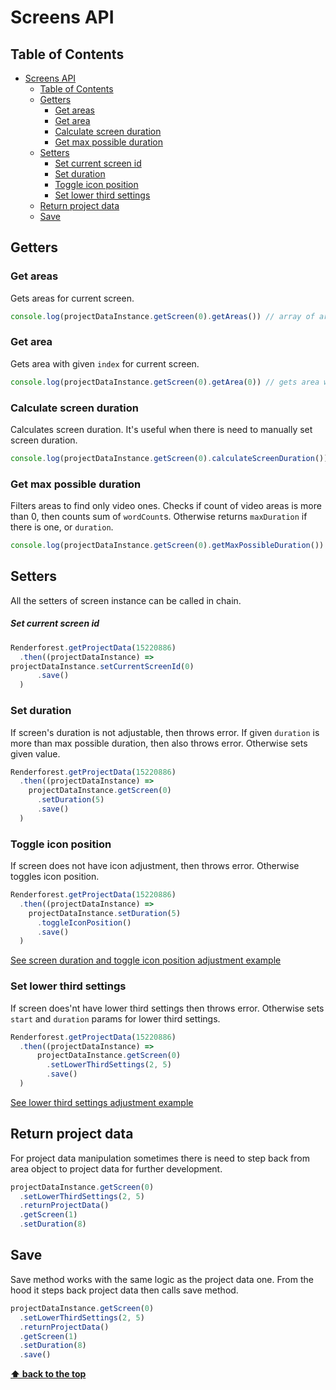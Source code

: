 # Screens API

## Table of Contents

- [Screens API](#screens-api)
  - [Table of Contents](#table-of-contents)
  - [Getters](#getters)
    - [Get areas](#get-areas)
    - [Get area](#get-area)
    - [Calculate screen duration](#calculate-screen-duration)
    - [Get max possible duration](#get-max-possible-duration)
  - [Setters](#setters)
    - [Set current screen id](#set-current-screen-id) 
    - [Set duration](#set-duration)
    - [Toggle icon position](#toggle-icon-position)
    - [Set lower third settings](#set-lower-third-settings)
  - [Return project data](#return-project-data)
  - [Save](#save)

## Getters

### Get areas

Gets areas for current screen.

```js
console.log(projectDataInstance.getScreen(0).getAreas()) // array of areas object
```

### Get area

Gets area with given `index` for current screen.

```js
console.log(projectDataInstance.getScreen(0).getArea(0)) // gets area with index 0 (first area)
```

### Calculate screen duration

Calculates screen duration. It's useful when there is need to manually set screen duration.

```js
console.log(projectDataInstance.getScreen(0).calculateScreenDuration())
```

### Get max possible duration

Filters areas to find only video ones. Checks if count of video areas is more than 0, then counts sum of `wordCount`s.
 Otherwise returns `maxDuration` if there is one, or `duration`.

```js
console.log(projectDataInstance.getScreen(0).getMaxPossibleDuration())
```

## Setters

All the setters of screen instance can be called in chain.

##### Set current screen id
```js
Renderforest.getProjectData(15220886)
  .then((projectDataInstance) =>
projectDataInstance.setCurrentScreenId(0)
      .save()
  )
```

### Set duration

If screen's duration is not adjustable, then throws error. If given `duration` is more than max possible duration,
then also throws error. Otherwise sets given value.

```js
Renderforest.getProjectData(15220886)
  .then((projectDataInstance) => 
    projectDataInstance.getScreen(0)
      .setDuration(5)
      .save()
  )
```

### Toggle icon position

If screen does not have icon adjustment, then throws error. Otherwise toggles icon position.

```js
Renderforest.getProjectData(15220886)
  .then((projectDataInstance) => 
    projectDataInstance.setDuration(5)
      .toggleIconPosition()
      .save()
  )
``` 

[See screen duration and toggle icon position adjustment example](/samples/project-data/screen-duration-and-icon-toggle.js)

### Set lower third settings

If screen does'nt have lower third settings then throws error.
Otherwise sets `start` and `duration` params for lower third settings.

```js
Renderforest.getProjectData(15220886)
  .then((projectDataInstance) => 
      projectDataInstance.getScreen(0)
        .setLowerThirdSettings(2, 5)
        .save()
  )
```

[See lower third settings adjustment example](/samples/project-data/lower-third-settings.js)

## Return project data

For project data manipulation sometimes there is need to step back from
area object to project data for further development. 

```js
projectDataInstance.getScreen(0)
  .setLowerThirdSettings(2, 5)
  .returnProjectData()
  .getScreen(1)
  .setDuration(8)
```

## Save

Save method works with the same logic as the project data one. 
From the hood it steps back project data then calls save method. 

```js
projectDataInstance.getScreen(0)
  .setLowerThirdSettings(2, 5)
  .returnProjectData()
  .getScreen(1)
  .setDuration(8)
  .save()
```

**[⬆ back to the top](#screens-api)**
